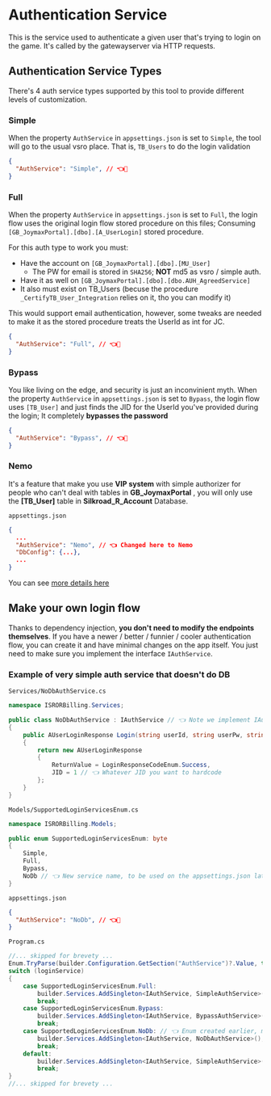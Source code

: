 # Authentication Service
This is the service used to authenticate a given user that's trying to login on the game. It's called by the gatewayserver via HTTP requests.

## Authentication Service Types
There's 4 auth service types supported by this tool to provide different levels of customization.

### Simple
When the property `AuthService` in `appsettings.json` is set to `Simple`, the tool will go to the usual vsro place.
That is, `TB_Users` to do the login validation

```json
{
  "AuthService": "Simple", // 👈👀
}
```

### Full
When the property `AuthService` in `appsettings.json` is set to `Full`, the login flow uses the original login flow stored procedure on this files;
Consuming `[GB_JoymaxPortal].[dbo].[A_UserLogin]` stored procedure.

For this auth type to work you must:
* Have the account on `[GB_JoymaxPortal].[dbo].[MU_User]`
    * The PW for email is stored in `SHA256`; **NOT** md5 as vsro / simple auth.
* Have it as well on `[GB_JoymaxPortal].[dbo].[dbo.AUH_AgreedService]`
* It also must exist on TB_Users (becuse the procedure `_CertifyTB_User_Integration` relies on it, tho you can modify it)

This would support email authentication, however, some tweaks are needed to make it as the stored procedure treats the UserId as int for JC.

```json
{
  "AuthService": "Full", // 👈👀
}
```

### Bypass
You like living on the edge, and security is just an inconvinient myth.
When the property `AuthService` in `appsettings.json` is set to `Bypass`, the login flow uses `[TB_User]` and just finds the JID for the UserId you've provided during the login;
It completely **bypasses the password**

```json
{
  "AuthService": "Bypass", // 👈👀
}
```

### Nemo

It's a feature that make you use **VIP system** with simple authorizer for people who can't deal with tables in **GB_JoymaxPortal** , you will only use the **[TB_User]** table in **Silkroad_R_Account** Database.

`appsettings.json`
```json
{
  ...
  "AuthService": "Nemo", // 👈 Changed here to Nemo
  "DbConfig": {...},
  ...
}
```

You can see [more details here](/Services/CommunityProvided/Nemo07#made-by-nemo07)


## Make your own login flow
Thanks to dependency injection, **you don't need to modify the endpoints themselves**. If you have a newer / better / funnier / cooler authentication flow, you can create it and have minimal changes on the app itself. You just need to make sure you implement the interface `IAuthService`.
### Example of very simple auth service that doesn't do DB
`Services/NoDbAuthService.cs`
```csharp
namespace ISRORBilling.Services;

public class NoDbAuthService : IAuthService // 👈 Note we implement IAuthService
{
    public AUserLoginResponse Login(string userId, string userPw, string channel)
    {
        return new AUserLoginResponse
        {
            ReturnValue = LoginResponseCodeEnum.Success,
            JID = 1 // 👈 Whatever JID you want to hardcode
        };
    }
}
```

`Models/SupportedLoginServicesEnum.cs`
```csharp
namespace ISRORBilling.Models;

public enum SupportedLoginServicesEnum: byte
{
    Simple,
    Full,
    Bypass,
    NoDb // 👈 New service name, to be used on the appsettings.json later
}
```
`appsettings.json`
```json
{
  "AuthService": "NoDb", // 👈👀
}
```

`Program.cs`
```csharp
//... skipped for brevety ...
Enum.TryParse(builder.Configuration.GetSection("AuthService")?.Value, true, out SupportedLoginServicesEnum loginService);
switch (loginService)
{
    case SupportedLoginServicesEnum.Full:
        builder.Services.AddSingleton<IAuthService, SimpleAuthService>();
        break;
    case SupportedLoginServicesEnum.Bypass:
        builder.Services.AddSingleton<IAuthService, BypassAuthService>();
        break;
    case SupportedLoginServicesEnum.NoDb: // 👈 Enum created earlier, matching the service name.
        builder.Services.AddSingleton<IAuthService, NoDbAuthService>(); // 👈 New implementation created earlier, note we use NoDbAuthService.
        break;
    default:
        builder.Services.AddSingleton<IAuthService, SimpleAuthService>();
        break;
}
//... skipped for brevety ...
```
